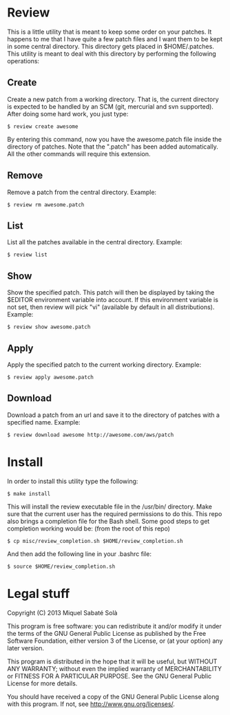 # Review

This is a little utility that is meant to keep some order on your patches.
It happens to me that I have quite a few patch files and I want them to be
kept in some central directory. This directory gets placed in $HOME/.patches.
This utility is meant to deal with this directory by performing the following
operations:

## Create

Create a new patch from a working directory. That is, the current directory
is expected to be handled by an SCM (git, mercurial and svn supported).
After doing some hard work, you just type:

    $ review create awesome

By entering this command, now you have the awesome.patch file inside the
directory of patches. Note that the ".patch" has been added automatically.
All the other commands will require this extension.

## Remove

Remove a patch from the central directory. Example:

    $ review rm awesome.patch

## List

List all the patches available in the central directory. Example:

    $ review list

## Show

Show the specified patch. This patch will then be displayed by taking the
$EDITOR environment variable into account. If this environment variable
is not set, then review will pick "vi" (available by default in all
distributions). Example:

    $ review show awesome.patch

## Apply

Apply the specified patch to the current working directory. Example:

    $ review apply awesome.patch

## Download

Download a patch from an url and save it to the directory of patches with
a specified name. Example:

    $ review download awesome http://awesome.com/aws/patch

# Install

In order to install this utility type the following:

    $ make install

This will install the review executable file in the /usr/bin/ directory.
Make sure that the current user has the required permissions to do this.
This repo also brings a completion file for the Bash shell. Some good steps
to get completion working would be: (from the root of this repo)

    $ cp misc/review_completion.sh $HOME/review_completion.sh

And then add the following line in your .bashrc file:

    $ source $HOME/review_completion.sh


# Legal stuff

Copyright (C) 2013 Miquel Sabaté Solà

This program is free software: you can redistribute it and/or modify
it under the terms of the GNU General Public License as published by
the Free Software Foundation, either version 3 of the License, or
(at your option) any later version.

This program is distributed in the hope that it will be useful,
but WITHOUT ANY WARRANTY; without even the implied warranty of
MERCHANTABILITY or FITNESS FOR A PARTICULAR PURPOSE.  See the
GNU General Public License for more details.

You should have received a copy of the GNU General Public License
along with this program.  If not, see <http://www.gnu.org/licenses/>.
